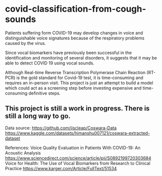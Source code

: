 # covid-classification-from-cough-sounds

Patients suffering form COVID-19 may develop changes in voice and distinguishable voice signatures because of the respiratory problems caused by the virus.

Since vocal biomarkers have previously been successful in the identification and monitoring of several disorders, it suggests that it may be able to detect COVID 19 using vocal sounds.

Although Real-time Reverse Transcription Polymerase Chain Reaction (RT-PCR) is the gold standard for Covid-19 test, it is time-consuming and requires an in-person visit. This project is just an attempt to build a model which could act as a screening step before investing expensive and time-consuming definitive steps.

## This project is still a work in progress. There is still a long way to go.


Data source:
https://github.com/iiscleap/Coswara-Data
https://www.kaggle.com/datasets/himanshu007121/coswara-extracted-dataset

References:
Voice Quality Evaluation in Patients With COVID-19: An Acoustic Analysis
https://www.sciencedirect.com/science/article/pii/S0892199720303684
Voice for Health: The Use of Vocal Biomarkers from Research to Clinical Practice
https://www.karger.com/Article/FullText/51534
